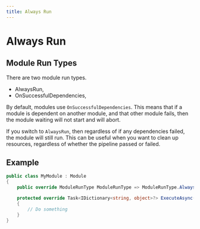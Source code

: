 ```yaml
---
title: Always Run
---
```


# Always Run

## Module Run Types

There are two module run types.
- AlwaysRun,
- OnSuccessfulDependencies,

By default, modules use `OnSuccessfulDependencies`. This means that if a module is dependent on another module, and that other module fails, then the module waiting will not start and will abort.

If you switch to `AlwaysRun`, then regardless of if any dependencies failed, the module will still run. This can be useful when you want to clean up resources, regardless of whether the pipeline passed or failed.

## Example

```csharp
public class MyModule : Module
{
    public override ModuleRunType ModuleRunType => ModuleRunType.AlwaysRun;

    protected override Task<IDictionary<string, object>?> ExecuteAsync(IPipelineContext context, CancellationToken cancellationToken)
    {
        // Do something
    }
}
```